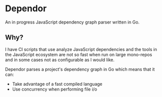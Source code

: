 # Dependor

An in progress JavaScript dependency graph parser written in Go.

## Why?

I have CI scripts that use analyze JavaScript dependencies and the tools in the JavaScript ecosystem are not so fast when run on large mono-repos and in some cases not as configurable as I would like.

Dependor parses a project's dependency graph in Go which means that it can:

- Take advantage of a fast compiled language
- Use concurrency when performing file i/o
